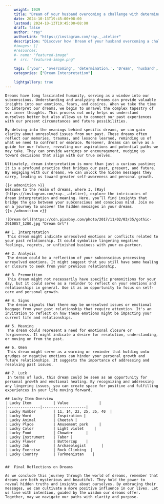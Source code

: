 ```yaml
---
    weight: 1939
    title: "Dream of your husband overcoming a challenge with determination."  # Assuming 'title' column exists
    date: 2024-10-13T19:45:00+08:00
    lastmod: 2024-10-13T19:45:00+08:00
    draft: false
    author: "ray"
    authorLink: "https://instagram.com/ray._.atelier"
    description: "Discover how 'Dream of your husband overcoming a challenge with determination.' can interpret your future and uncover its significant meanings in your life."
    #images: []
    #resources:
    #- name: "featured-image"
    #  src: "featured-image.png"
    
    tags: ['your', 'overcoming', 'determination.', 'Dream', 'husband', 'a', 'of', 'with', 'challenge']
    categories: ["Dream Interpretation"]
    
    lightgallery: true
---
```

    
    Dreams have long fascinated humanity, serving as a window into our subconscious. Understanding and analyzing dreams can provide valuable insights into our emotions, fears, and desires. When we take the time to interpret our dreams, we begin to unravel the complex tapestry of our inner thoughts. This process not only helps us understand ourselves better but also allows us to connect our past experiences with our present circumstances and future possibilities.
    
    By delving into the meanings behind specific dreams, we can gain clarity about unresolved issues from our past. These dreams often reflect our memories, traumas, and lessons learned, reminding us of what we need to confront or embrace. Moreover, dreams can serve as a guide for our future, revealing our aspirations and potential paths we may take. They can provide warnings or encouragement, nudging us toward decisions that align with our true selves.
    
    Ultimately, dream interpretation is more than just a curious pastime; it is a profound practice that bridges our past, present, and future. By engaging with our dreams, we can unlock the hidden messages they carry, leading us toward greater self-awareness and personal growth.
    
    {{< admonition >}}
    Welcome to the realm of dreams, where I, [Ray](https://instagram.com/ray._.atelier), explore the intricacies of dream interpretation and meaning. Here, you’ll find insights that bridge the gap between your subconscious and conscious mind. Join me on a journey to uncover the hidden messages in your dreams.
    {{< /admonition >}}
    
    ![Dream Grl](https://cdn.pixabay.com/photo/2017/11/02/03/35/gothic-2910057_1280.jpg "Dream Grl")
    
    ## 1. Interpretation
     This dream might indicate unresolved emotions or conflicts related to your past relationship. It could symbolize lingering negative feelings, regrets, or unfinished business with your ex-partner.
    
    ## 2. Analysis
     The dream could be a reflection of your subconscious processing unresolved emotions. It might suggest that you still have some healing or closure to seek from your previous relationship.
    
    ## 3. Premonition
     This dream might not necessarily have specific premonitions for your day, but it could serve as a reminder to reflect on your emotions and relationships in general. Use it as an opportunity to focus on self-care and personal growth.
    
    ## 4. Signs
     The dream signals that there may be unresolved issues or emotional baggage from your past relationship that require attention. It's an invitation to reflect on how these emotions might be impacting your current life and relationships.
    
    ## 5. Meaning
     The dream could represent a need for emotional closure or forgiveness. It might indicate a desire for resolution, understanding, or moving on from the past.
    
    ## 6. Omen
     This dream might serve as a warning or reminder that holding onto grudges or negative emotions can hinder your personal growth and future relationships. It suggests the importance of addressing and resolving past issues.
    
    ## 7. Luck
     In terms of luck, this dream could be seen as an opportunity for personal growth and emotional healing. By recognizing and addressing any lingering issues, you can create space for positive and fulfilling experiences in your life moving forward.
    
    ## Lucky Item Overview
    | Lucky Item          | Value              |
    |---------------|--------------------|
    | Lucky Number        | 11, 14, 22, 25, 35, 40  |
    | Lucky Word          | Inspiration |
    | Lucky Animal        | Cheetah |
    | Lucky Place         | Amusement park     |
    | Lucky Color         | Light violet     |
    | Lucky Food          | Chowder      |
    | Lucky Instrument    | Tabor |
    | Lucky Flower        | Buttercup    |
    | Lucky Job           | Archaeologist       |
    | Lucky Exercise      | Rock Climbing  |
    | Lucky Country       | Turkmenistan    |
    
    
    ##  Final Reflections on Dreams
    
    As we conclude this journey through the world of dreams, remember that dreams are both mysterious and beautiful. They hold the power to reveal hidden truths and insights about ourselves. By embracing their messages, we can cultivate a more positive influence in our lives. Let us live with intention, guided by the wisdom our dreams offer. Together, may we navigate our paths with clarity and purpose.
    